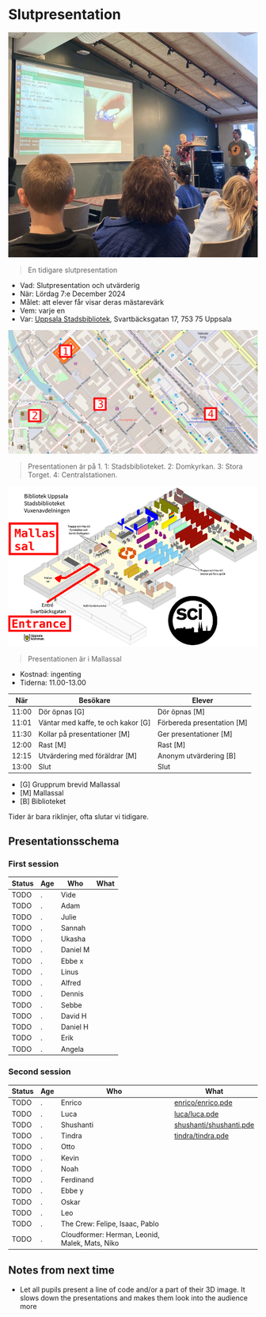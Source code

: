 # Slutpresentation

![En tidigare slutpresentation](IMG_1522.jpg)

> En tidigare slutpresentation

- Vad: Slutpresentation och utvärderig
- När: Lördag 7:e December 2024
- Målet: att elever får visar deras mästarevärk
- Vem: varje en
- Var: [Uppsala Stadsbibliotek](https://bibliotekuppsala.se/web/arena/stadsbiblioteket), Svartbäcksgatan 17, 753 75 Uppsala

![Plan av Uppsala](uppsala_map_annotated.png)

> Presentationen är på 1.
> 1: Stadsbiblioteket.
> 2: Domkyrkan.
> 3: Stora Torget.
> 4: Centralstationen.

![Plan av Stadsbiblioteket](usb_mallassal_annotated.png)

> Presentationen är i Mallassal

- Kostnad: ingenting
- Tiderna: 11.00-13.00

När  |Besökare                           | Elever
-----|-----------------------------------|-----------------------
11:00|Dör öpnas [G]                      | Dör öpnas [M]
11:01|Väntar med kaffe, te och kakor [G] | Förbereda presentation [M]
11:30|Kollar på presentationer  [M]      | Ger presentationer  [M]
12:00|Rast [M]                           | Rast  [M]
12:15|Utvärdering med föräldrar [M]      | Anonym utvärdering [B]
13:00|Slut                               | Slut

- [G] Grupprum brevid Mallassal
- [M] Mallassal
- [B] Biblioteket

Tider är bara riklinjer, ofta slutar vi tidigare.

## Presentationsschema

### First session

Status|Age|Who       |What
------|---|----------|-----
TODO  |.  |Vide      |
TODO  |.  |Adam      |
TODO  |.  |Julie     |
TODO  |.  |Sannah    |
TODO  |.  |Ukasha    |
TODO  |.  |Daniel M  |
TODO  |.  |Ebbe x    |
TODO  |.  |Linus     |
TODO  |.  |Alfred    |
TODO  |.  |Dennis    |
TODO  |.  |Sebbe     |
TODO  |.  |David H   |
TODO  |.  |Daniel H  |
TODO  |.  |Erik      |
TODO  |.  |Angela    |

### Second session

Status|Age|Who       |What
------|---|----------|-----
TODO  |.  |Enrico    |[enrico/enrico.pde](enrico/enrico.pde)
TODO  |.  |Luca      |[luca/luca.pde](luca/luca.pde)
TODO  |.  |Shushanti |[shushanti/shushanti.pde](shushanti/shushanti.pde)
TODO  |.  |Tindra    |[tindra/tindra.pde](tindra/tindra.pde)
TODO  |.  |Otto      |
TODO  |.  |Kevin     |
TODO  |.  |Noah      |
TODO  |.  |Ferdinand |
TODO  |.  |Ebbe y    |
TODO  |.  |Oskar     |
TODO  |.  |Leo       |
TODO  |.  |The Crew: Felipe, Isaac, Pablo |
TODO  |.  |Cloudformer: Herman, Leonid, Malek, Mats, Niko |

## Notes from next time

- Let all pupils present a line of code and/or a part of their 3D image.
  It slows down the presentations and makes them look into the audience more

